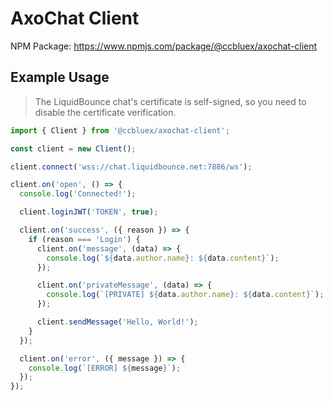 # AxoChat Client

NPM Package: https://www.npmjs.com/package/@ccbluex/axochat-client

## Example Usage

> The LiquidBounce chat's certificate is self-signed, so you need to disable the certificate verification.

```typescript
import { Client } from '@ccbluex/axochat-client';

const client = new Client();

client.connect('wss://chat.liquidbounce.net:7886/ws');

client.on('open', () => {
  console.log('Connected!');

  client.loginJWT('TOKEN', true);

  client.on('success', ({ reason }) => {
    if (reason === 'Login') {
      client.on('message', (data) => {
        console.log(`${data.author.name}: ${data.content}`);
      });

      client.on('privateMessage', (data) => {
        console.log(`[PRIVATE] ${data.author.name}: ${data.content}`);
      });

      client.sendMessage('Hello, World!');
    }
  });

  client.on('error', ({ message }) => {
    console.log(`[ERROR] ${message}`);
  });
});
```
